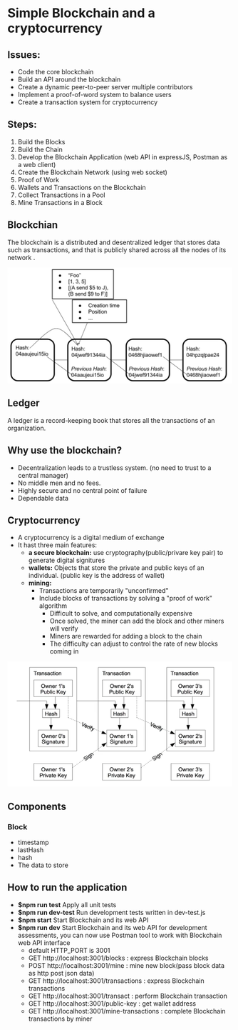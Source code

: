 # **Simple Blockchain and a cryptocurrency**

## **Issues:**
- Code the core blockchain
- Build an API around the blockchain
- Create a dynamic peer-to-peer server multiple contributors
- Implement a proof-of-word system to balance users
- Create a transaction system for cryptocurrency 

## **Steps:**
1. Build the Blocks
2. Build the Chain
3. Develop the Blockchain Application (web API in expressJS, Postman as a web client)
4. Create the Blockchain Network (using web socket)
5. Proof of Work
6. Wallets and Transactions on the Blockchain
7. Collect Transactions in a Pool
8. Mine Transactions in a Block

## **Blockchian**
The blockchain is a distributed and desentralized ledger that stores data such as transactions, and that is publicly shared across all the nodes of its network .

![blockchain](blockchain.jpg)

## **Ledger**
A ledger is a record-keeping book that stores all the transactions of an organization. 

## **Why use the blockchain?**
- Decentralization leads to a trustless system. (no need to trust to a central manager)
- No middle men and no fees.
- Highly secure and no central point of failure
- Dependable data

## **Cryptocurrency**
- A cryptocurrency is a digital medium of exchange
- It hast three main features:
  - **a secure blockchain:** use cryptography(public/privare key pair) to generate digital signitures
  - **wallets:** Objects that store the private and public keys of an individual. (public key is the address of wallet) 
  - **mining:**
    - Transactions are temporarily "unconfirmed"
    - Include blocks of transactions by solving a "proof of work" algorithm
      - Difficult to solve, and computationally expensive
      - Once solved, the miner can add the block and other miners will verify
      - Miners are rewarded for adding a block to the chain
      - The difficulty can adjust to control the rate of new blocks coming in

![transactions](transactions.jpg)

## **Components**
### **Block**
- timestamp
- lastHash
- hash
- The data to store




## **How to run the application**
- **$npm run test** Apply all unit tests 
- **$npm run dev-test** Run development tests written in dev-test.js
- **$npm start** Start Blockchain and its web API 
- **$npm run dev** Start Blockchain and its web API for development assessments, you can now use Postman tool to work with Blockchain web API interface 
  - default HTTP_PORT is 3001
  - GET  http://localhost:3001/blocks : express Blockchain blocks
  - POST http://localhost:3001/mine :   mine new block(pass block data as http post json data)
  - GET  http://localhost:3001/transactions : express Blockchain transactions
  - GET  http://localhost:3001/transact : perform Blockchain transaction
  - GET  http://localhost:3001/public-key : get wallet address
  - GET  http://localhost:3001/mine-transactions : complete Blockchain transactions by miner




